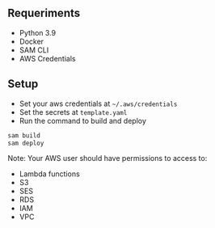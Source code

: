 ## Requeriments
- Python 3.9
- Docker
- SAM CLI
- AWS Credentials

## Setup
- Set your aws credentials at `~/.aws/credentials`
- Set the secrets at `template.yaml`
- Run the command to build and deploy
```bash
sam build
sam deploy
```

Note: Your AWS user should have permissions to access to:
- Lambda functions
- S3
- SES
- RDS
- IAM
- VPC